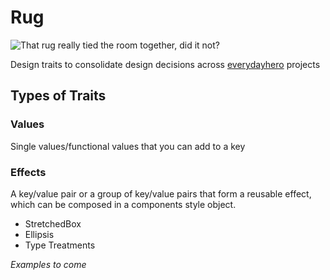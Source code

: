# Rug

![That rug really tied the room together, did it not?](https://media.giphy.com/media/HvmOLdEr3Wt4k/source.gif)

Design traits to consolidate design decisions across [everydayhero](https://everydayhero.com) projects

## Types of Traits

### Values

Single values/functional values that you can add to a key

### Effects

A key/value pair or a group of key/value pairs that form a reusable effect, which can be composed in a components style object.

- StretchedBox
- Ellipsis
- Type Treatments

*Examples to come*
